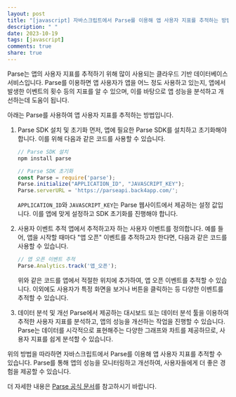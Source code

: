 ```yaml
---
layout: post
title: "[javascript] 자바스크립트에서 Parse를 이용해 앱 사용자 지표를 추적하는 방법은?"
description: " "
date: 2023-10-19
tags: [javascript]
comments: true
share: true
---
```


Parse는 앱의 사용자 지표를 추적하기 위해 많이 사용되는 클라우드 기반 데이터베이스 서비스입니다. Parse를 이용하면 앱 사용자가 앱을 어느 정도 사용하고 있는지, 앱에서 발생한 이벤트의 횟수 등의 지표를 알 수 있으며, 이를 바탕으로 앱 성능을 분석하고 개선하는데 도움이 됩니다.

아래는 Parse를 사용하여 앱 사용자 지표를 추적하는 방법입니다.

1. Parse SDK 설치 및 초기화
   먼저, 앱에 필요한 Parse SDK를 설치하고 초기화해야 합니다. 이를 위해 다음과 같은 코드를 사용할 수 있습니다.

   ```javascript
   // Parse SDK 설치
   npm install parse
   
   // Parse SDK 초기화
   const Parse = require('parse');
   Parse.initialize("APPLICATION_ID", "JAVASCRIPT_KEY");
   Parse.serverURL = 'https://parseapi.back4app.com/';
   ```

   `APPLICATION_ID`와 `JAVASCRIPT_KEY`는 Parse 웹사이트에서 제공하는 설정 값입니다. 이를 앱에 맞게 설정하고 SDK 초기화를 진행해야 합니다.

2. 사용자 이벤트 추적
   앱에서 추적하고자 하는 사용자 이벤트를 정의합니다. 예를 들어, 앱을 시작할 때마다 "앱 오픈" 이벤트를 추적하고자 한다면, 다음과 같은 코드를 사용할 수 있습니다.

   ```javascript
   // 앱 오픈 이벤트 추적
   Parse.Analytics.track('앱_오픈');
   ```

   위와 같은 코드를 앱에서 적절한 위치에 추가하여, 앱 오픈 이벤트를 추적할 수 있습니다. 이외에도 사용자가 특정 화면을 보거나 버튼을 클릭하는 등 다양한 이벤트를 추적할 수 있습니다.

3. 데이터 분석 및 개선
   Parse에서 제공하는 대시보드 또는 데이터 분석 툴을 이용하여 추적한 사용자 지표를 분석하고, 앱의 성능을 개선하는 작업을 진행할 수 있습니다. Parse는 데이터를 시각적으로 표현해주는 다양한 그래프와 차트를 제공하므로, 사용자 지표를 쉽게 분석할 수 있습니다.

위의 방법을 따라하면 자바스크립트에서 Parse를 이용해 앱 사용자 지표를 추적할 수 있습니다. Parse를 통해 앱의 성능을 모니터링하고 개선하여, 사용자들에게 더 좋은 경험을 제공할 수 있습니다.

더 자세한 내용은 [Parse 공식 문서](https://docs.parseplatform.org/)를 참고하시기 바랍니다.
